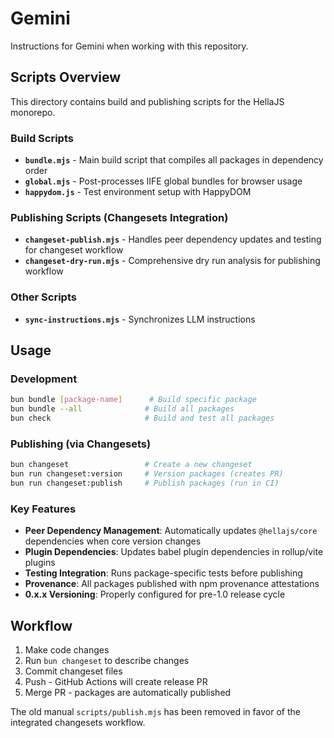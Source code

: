 # Gemini

Instructions for Gemini when working with this repository.

## Scripts Overview

This directory contains build and publishing scripts for the HellaJS monorepo.

### Build Scripts
- **`bundle.mjs`** - Main build script that compiles all packages in dependency order
- **`global.mjs`** - Post-processes IIFE global bundles for browser usage  
- **`happydom.js`** - Test environment setup with HappyDOM

### Publishing Scripts (Changesets Integration)
- **`changeset-publish.mjs`** - Handles peer dependency updates and testing for changeset workflow
- **`changeset-dry-run.mjs`** - Comprehensive dry run analysis for publishing workflow

### Other Scripts
- **`sync-instructions.mjs`** - Synchronizes LLM instructions

## Usage

### Development
```bash
bun bundle [package-name]      # Build specific package
bun bundle --all              # Build all packages
bun check                     # Build and test all packages
```

### Publishing (via Changesets)
```bash
bun changeset                 # Create a new changeset
bun run changeset:version     # Version packages (creates PR)
bun run changeset:publish     # Publish packages (run in CI)
```

### Key Features
- **Peer Dependency Management**: Automatically updates `@hellajs/core` dependencies when core version changes
- **Plugin Dependencies**: Updates babel plugin dependencies in rollup/vite plugins
- **Testing Integration**: Runs package-specific tests before publishing
- **Provenance**: All packages published with npm provenance attestations
- **0.x.x Versioning**: Properly configured for pre-1.0 release cycle

## Workflow
1. Make code changes
2. Run `bun changeset` to describe changes  
3. Commit changeset files
4. Push - GitHub Actions will create release PR
5. Merge PR - packages are automatically published

The old manual `scripts/publish.mjs` has been removed in favor of the integrated changesets workflow.